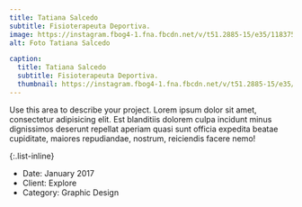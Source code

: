```yaml
---
title: Tatiana Salcedo
subtitle: Fisioterapeuta Deportiva.
image: https://instagram.fbog4-1.fna.fbcdn.net/v/t51.2885-15/e35/118375093_309689776925976_50989218155417506_n.jpg?_nc_ht=instagram.fbog4-1.fna.fbcdn.net&_nc_cat=100&_nc_ohc=DkiGY26GcAQAX_R5Dqt&oh=c5171f1afe80e276c87d2aab90d20fe6&oe=5F79716E
alt: Foto Tatiana Salcedo

caption:
  title: Tatiana Salcedo
  subtitle: Fisioterapeuta Deportiva.
  thumbnail: https://instagram.fbog4-1.fna.fbcdn.net/v/t51.2885-15/e35/118375093_309689776925976_50989218155417506_n.jpg?_nc_ht=instagram.fbog4-1.fna.fbcdn.net&_nc_cat=100&_nc_ohc=DkiGY26GcAQAX_R5Dqt&oh=c5171f1afe80e276c87d2aab90d20fe6&oe=5F79716E
---
```

Use this area to describe your project. Lorem ipsum dolor sit amet, consectetur adipisicing elit. Est blanditiis dolorem culpa incidunt minus dignissimos deserunt repellat aperiam quasi sunt officia expedita beatae cupiditate, maiores repudiandae, nostrum, reiciendis facere nemo!

{:.list-inline}
- Date: January 2017
- Client: Explore
- Category: Graphic Design

